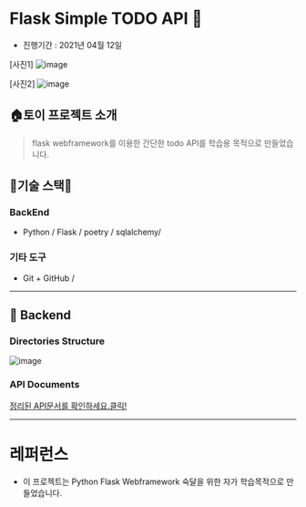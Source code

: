 # Flask Simple TODO API 🚄

- 진행기간 : 2021년 04월 12일

[사진1]
![image](https://user-images.githubusercontent.com/57933835/114374518-b05e6580-9bbe-11eb-942f-b3fb44dcb11e.png)


[사진2]
![image](https://user-images.githubusercontent.com/57933835/114374546-bb18fa80-9bbe-11eb-9210-2650e260ec46.png)


## **🏠토이 프로젝트 소개**

> flask webframework를 이용한 간단한 todo API를 학습용 목적으로 만들었습니다.


## **🌹기술 스택🌹**

### **BackEnd**

- Python / Flask / poetry / sqlalchemy/ 

### **기타 도구**

- Git + GitHub / 

---


## 🌱 Backend

### Directories Structure
![image](https://user-images.githubusercontent.com/57933835/114374745-ee5b8980-9bbe-11eb-8cc1-f4d30d74b4a1.png)

### API Documents

[정리된 API문서를 확인하세요.클릭!](https://documenter.getpostman.com/view/14042841/TzJoCfQj)

---

# **레퍼런스**

- 이 프로젝트는 Python Flask Webframework 숙달을 위한 자가 학습목적으로 만들었습니다.


